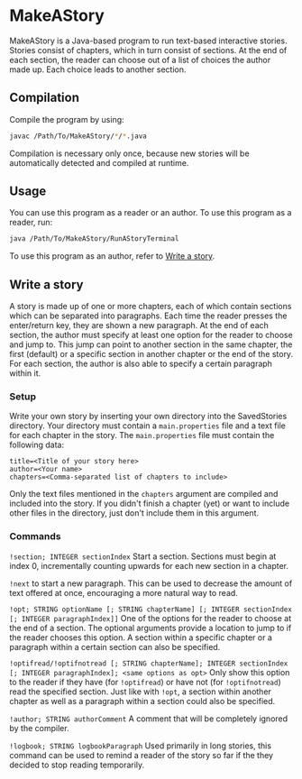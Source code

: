 # MakeAStory
MakeAStory is a Java-based program to run text-based interactive stories. Stories consist of chapters, which in turn consist of sections. At the end of each section, the reader can choose out of a list of choices the author made up. Each choice leads to another section.

## Compilation
Compile the program by using:
```bash
javac /Path/To/MakeAStory/*/*.java
```
Compilation is necessary only once, because new stories will be automatically detected and compiled at runtime.

## Usage
You can use this program as a reader or an author. To use this program as a reader, run:
```bash
java /Path/To/MakeAStory/RunAStoryTerminal
```
To use this program as an author, refer to [Write a story](#write-a-story).

## Write a story
A story is made up of one or more chapters, each of which contain sections which can be separated into paragraphs. Each time the reader presses the enter/return key, they are shown a new paragraph. At the end of each section, the author must specify at least one option for the reader to choose and jump to. This jump can point to another section in the same chapter, the first (default) or a specific section in another chapter or the end of the story. For each section, the author is also able to specify a certain paragraph within it.

### Setup
Write your own story by inserting your own directory into the SavedStories directory. Your directory must contain a `main.properties` file and a text file for each chapter in the story. The `main.properties` file must contain the following data:
```properties
title=<Title of your story here>
author=<Your name>
chapters=<Comma-separated list of chapters to include>
```
Only the text files mentioned in the `chapters` argument are compiled and included into the story. If you didn't finish a chapter (yet) or want to include other files in the directory, just don't include them in this argument.

### Commands
`!section; INTEGER sectionIndex` Start a section. Sections must begin at index 0, incrementally counting upwards for each new section in a chapter.

`!next` to start a new paragraph. This can be used to decrease the amount of text offered at once, encouraging a more natural way to read.

`!opt; STRING optionName [; STRING chapterName] [; INTEGER sectionIndex [; INTEGER paragraphIndex]]` One of the options for the reader to choose at the end of a section. The optional arguments provide a location to jump to if the reader chooses this option. A section within a specific chapter or a paragraph within a certain section can also be specified.

`!optifread/!optifnotread [; STRING chapterName]; INTEGER sectionIndex [; INTEGER paragraphIndex]; <same options as opt>` Only show this option to the reader if they have (for `!optifread`) or have not (for `!optifnotread`) read the specified section. Just like with `!opt`, a section within another chapter as well as a paragraph within a section could also be specified.

`!author; STRING authorComment` A comment that will be completely ignored by the compiler.

`!logbook; STRING logbookParagraph` Used primarily in long stories, this command can be used to remind a reader of the story so far if the they decided to stop reading temporarily.
